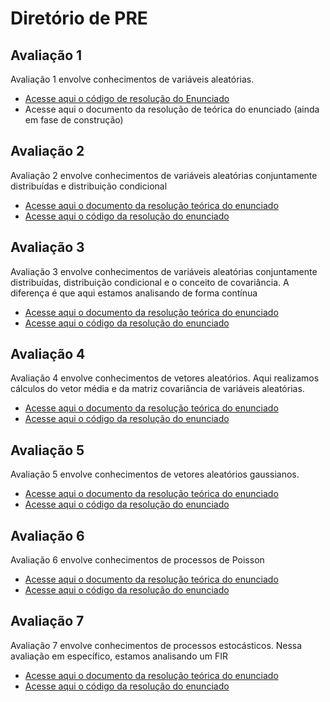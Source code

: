 # Diretório de PRE

## Avaliação 1

Avaliação 1 envolve conhecimentos de variáveis aleatórias.
- [Acesse aqui o código de resolução do Enunciado](/Avaliacoes/AV1/Avaliacao1-Lucas.m)
- Acesse aqui o documento da resolução de teórica do enunciado (ainda em fase de construção)

## Avaliação 2
Avaliação 2 envolve conhecimentos de variáveis aleatórias conjuntamente distribuídas e distribuição condicional
- [Acesse aqui o documento da resolução teórica do enunciado](/Avaliacoes/AV2/Prova_2_de_PRE.pdf)
- [Acesse aqui o código da resolução do enunciado](/Avaliacoes/AV2/Avaliacao2-Lucas.m)

## Avaliação 3
Avaliação 3 envolve conhecimentos de variáveis aleatórias conjuntamente distribuídas, distribuição condicional e o conceito de covariância. A diferença é que aqui estamos analisando de forma contínua
- [Acesse aqui o documento da resolução teórica do enunciado](/Avaliacoes/AV3/Prova_3_de_PRE.pdf)
- [Acesse aqui o código da resolução do enunciado](/Avaliacoes/AV3/Avaliacao3_Lucas.m)

## Avaliação 4
Avaliação 4 envolve conhecimentos de vetores aleatórios. Aqui realizamos cálculos do vetor média e da matriz covariância de variáveis aleatórias.
- [Acesse aqui o documento da resolução teórica do enunciado](/Avaliacoes/AV4/Prova_4_de_PRE.pdf)
- [Acesse aqui o código da resolução do enunciado](/Avaliacoes/AV4/Avaliacao_4_Lucas.m)

## Avaliação 5
Avaliação 5 envolve conhecimentos de vetores aleatórios gaussianos.
- [Acesse aqui o documento da resolução teórica do enunciado](/Avaliacoes/AV5/Prova_5_de_PRE.pdf)
- [Acesse aqui o código da resolução do enunciado](/Avaliacoes/AV5/Avaliacao_5_Lucas.m)

## Avaliação 6
Avaliação 6 envolve conhecimentos de processos de Poisson
- [Acesse aqui o documento da resolução teórica do enunciado](/Avaliacoes/AV6/Prova_6_de_PRE.pdf)
- [Acesse aqui o código da resolução do enunciado](/Avaliacoes/AV6/Avaliacao6_Lucas.m)

## Avaliação 7
Avaliação 7 envolve conhecimentos de processos estocásticos. Nessa avaliação em específico, estamos analisando um FIR 
- [Acesse aqui o documento da resolução teórica do enunciado](/Avaliacoes/AV7/Prova_7_de_PRE.pdf)
- [Acesse aqui o código da resolução do enunciado](/Avaliacoes/AV7/Avaliacao_7_Lucas.m)
